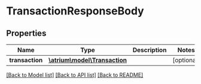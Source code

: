 # TransactionResponseBody

## Properties
Name | Type | Description | Notes
------------ | ------------- | ------------- | -------------
**transaction** | [**\atrium\model\Transaction**](Transaction.md) |  | [optional] 

[[Back to Model list]](../README.md#documentation-for-models) [[Back to API list]](../README.md#documentation-for-api-endpoints) [[Back to README]](../README.md)



